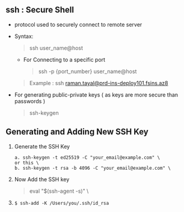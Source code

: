 ## ssh : Secure Shell
- protocol used to securely connect to remote server
- Syntax:
   > ssh user_name@host

   - For Connecting to a specific port 
      > ssh -p {port_number} user_name@host 

   > Example : ssh raman.tayal@prd-ins-deploy101.fsins.az8

- For generating public-private keys ( as keys are more secure than passwords )
   > ssh-keygen

## Generating and Adding New SSH Key

1. Generate the SSH Key
    ```
    a. ssh-keygen -t ed25519 -C "your_email@example.com" \
    or this \
    b. ssh-keygen -t rsa -b 4096 -C "your_email@example.com" \
   ```

2. Now Add the SSH key
    > eval "$(ssh-agent -s)" \
3. ```$ ssh-add -K /Users/you/.ssh/id_rsa```   